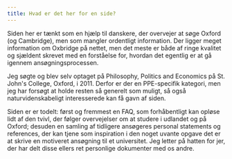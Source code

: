 ```yaml
---
title: Hvad er det her for en side?
---
```

Siden her er tænkt som en hjælp til danskere, der overvejer at søge Oxford (og
Cambridge), men som mangler ordentligt information. Der ligger meget
information om Oxbridge på nettet, men det meste er både af ringe kvalitet og
sjældent skrevet med en forståelse for, hvordan det egentlig er at gå igennem
ansøgningsprocessen.

Jeg søgte og blev selv optaget på Philosophy, Politics and Economics på St.
John's College, Oxford, i 2011. Derfor er der en PPE-specifik kategori, men
jeg har forsøgt at holde resten så generelt som muligt, så også
naturvidenskabeligt interesserede kan få gavn af siden.

Siden er er todelt: først og fremmest en FAQ, som forhåbentligt kan opløse
lidt af den tvivl, der følger overvejelser om at studere i udlandet og på
Oxford; desuden en samling af tidligere ansøgeres personal statements og
references, der kan tjene som inspiration i den noget uvante opgave det er at
skrive en motiveret ansøgning til et universitet. Jeg letter på hatten for
jer, der har delt disse ellers ret personlige dokumenter med os andre.

